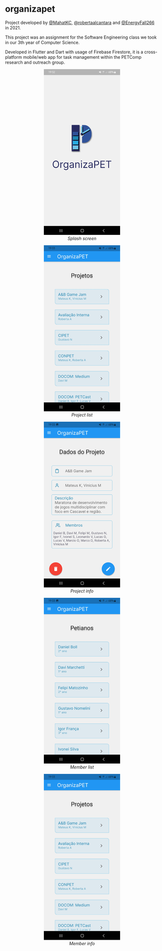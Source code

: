 # organizapet

Project developed by  [@MahatKC](https://www.github.com/MahatKC), [@robertaalcantara](https://github.com/robertaalcantara) and [@EnergyFall266](https://github.com/EnergyFall266) in 2021.

This project was an assignment for the Software Engineering class we took in our 3th year of Computer Science.

Developed in Flutter and Dart with usage of Firebase Firestore, it is a cross-platform mobile/web app for task management within the PETComp research and outreach group.

<p align="center">
  <img src="https://raw.githubusercontent.com/MahatKC/organizapet/master/Splash%20Screen.jpg" width="250"/><br>
  <span><i>Splash screen</i></span>
</p>

<p align="center">
  <img src="https://raw.githubusercontent.com/MahatKC/organizapet/master/Lista%20Projetos.jpg" width="250"/><br>
  <span><i>Project list</i></span>
</p>

<p align="center">
  <img src="https://raw.githubusercontent.com/MahatKC/organizapet/master/Dados%20Projeto.jpg" width="250"/><br>
  <span><i>Project info</i></span>
</p>

<p align="center">
  <img src="https://raw.githubusercontent.com/MahatKC/organizapet/master/Lista%20Petianos.jpg" width="250"/><br>
  <span><i>Member list</i></span>
</p>

<p align="center">
  <img src="https://raw.githubusercontent.com/MahatKC/organizapet/master/Lista%20Projetos.jpg" width="250"/><br>
  <span><i>Member info</i></span>
</p>
